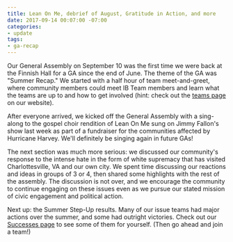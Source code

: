 ```yaml
---
title: Lean On Me, debrief of August, Gratitude in Action, and more
date: 2017-09-14 00:07:00 -07:00
categories:
- update
tags:
- ga-recap
---
```


Our General Assembly on September 10 was the first time we were back at the Finnish Hall for a GA since the end of June. The theme of the GA was "Summer Recap." We started with a half hour of team meet-and-greet, where community members could meet  IB Team members and learn what the teams are up to and how to get involved (hint: check out the [teams page](https://indivisibleberkeley.org/teams) on our website).

After everyone arrived, we kicked off the General Assembly with a sing-along to the gospel choir rendition of Lean On Me sung on Jimmy Fallon's show last week as part of a fundraiser for the communities affected by Hurricane Harvey. We'll definitely be singing again in future GAs!

The next section was much more serious: we discussed our community's response to the intense hate in the form of white supremacy that has visited Charlottesville, VA and our own city. We spent time discussing our reactions and ideas in groups of 3 or 4, then shared some highlights with the rest of the assembly. The discussion is not over, and we encourage the community to continue engaging on these issues even as we pursue our stated mission of civic engagement and political action.

Next up: the Summer Step-Up results. Many of our issue teams had major actions over the summer, and some had outright victories. Check out our [Successes page](https://indivisibleberkeley.org/successes) to see some of them for yourself. (Then go ahead and join a team!)